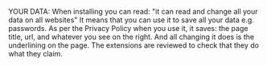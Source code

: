 

YOUR DATA:
When installing you can read: "it can read and change all your data on all websites"
It means that you can use it to save all your data e.g. passwords. 
As per the Privacy Policy when you use it, it saves: the page title, url, and whatever you see on the right.
And all changing it does is the underlining on the page.
The extensions are reviewed to check that they do what they claim.
